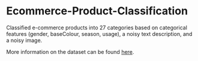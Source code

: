 # Ecommerce-Product-Classification
Classified e-commerce products into 27 categories based on categorical features (gender, baseColour, season, usage), a noisy text description, and a noisy image. 

More information on the dataset can be found [here](https://www.kaggle.com/competitions/uw-cs480-winter23/data).




